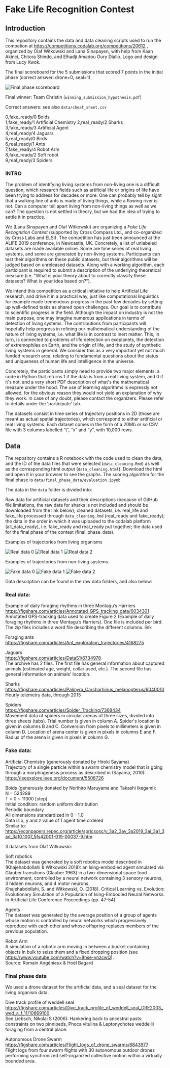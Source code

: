 # Fake Life Recognition Contest 

## Introduction

This repository contains the data and data cleaning scripts used to run the competion at https://competitions.codalab.org/competitions/20612 , organized by Olaf Witkowski and Lana Sinapayen, with help from Kaan Akinci, Chitora Shindo, and 
Elhadji Amadou Oury Diallo. Logo and design from Lucy Kwok.

The final scoreboard for the 5 submissions that scored 7 points in the initial phase (correct answer: drone=0, seal=1)

![Final phase scoreboard](winner_scoring.png)

Final winner: Team Christin (`winning_submission_hypothesis.pdf`)

Correct answers: see also `data/cheat_sheet.csv`

0,fake_ready/0  Boids  
1,fake_ready/1  Artificial Chemistry 
2,real_ready/2  Sharks  
3,fake_ready/3  Artificial Agent  
4,real_ready/4  Jaguars  
5,real_ready/0  Birds  
6,real_ready/1  Ants  
7,fake_ready/4  Robot Arm  
8,fake_ready/2  Soft robot  
9,real_ready/3  Spiders  


### INTRO 

The problem of identifying living systems from non-living one is a difficult question, which research fields such as artificial life or origins of life have been trying to address for decades or more. One can probably tell by sight that a walking line of ants is made of living things, while a flowing river is not. Can a computer tell apart living from non-living things as well as we can? The question is not settled in theory, but we had the idea of trying to settle it in practice.

We (Lana Sinapayen and Olaf Witkowski) are organizing a *Fake Life Recognition Contest* (supported by Cross Compass Ltd., and co-organized by Cross Labs and ELSI). The competition has just been announced at the ALIFE 2019 conference, in Newcastle, UK. Concretely, a list of unlabeled datasets are made available online. Some are time series of real living systems, and some are generated by non-living systems. Participants can test their algorithms on these public datasets, but their algorithms will be judged based on unreleased datasets. Along with a working algorithm, each participant is required to submit a description of the underlying theoretical measure (i.e. "What is your theory about to correctly classify these datasets? What is your idea based on?").

We intend this competition as a critical initiative to help Artificial Life research, and drive it in a practical way, just like computational linguistics for example made tremendous progress in the past few decades by setting up well-defined tasks as shared open challenges. Our goal is to contribute to scientific progress in the field. Although the impact on industry is not the main purpose, one may imagine numerous applications in terms of detection of living systems. The contributions from participants will hopefully help progress in refining our mathematical understanding of the nature of living systems, i.e. what life is in contrast to inert matter. This, in turn, is connected to problems of life detection on exoplanets, the detection of extremophiles on Earth, and the origin of life, and the study of synthetic living systems in general. We consider this as a very important yet not much funded research area, relating to fundamental questions about the status and uniqueness of human life and intelligence in the universe.

Concretely, the participants simply need to provide two major elements: a code in Python that returns 1 if the data is from a real living system, and 0 if it's not, and a very short PDF description of what's the mathematical measure under the hood. The use of learning algorithms is expressly not allowed, for the obvious reason they would not yield an explanation of why they work. In case of any doubt, please contact the organizers. Please refer to details under the 'participate' tab.

The datasets consist in time series of trajectory positions in 2D (those are meant as actual spatial trajectories), which correspond to either artificial or real living systems. Each dataset comes in the form of a 20Mb or so CSV file with 3 columns labelled “t“, “x” and “y”, with 10,000 rows. 

## Data

The repository contains a R notebook with the code used to clean the data, and the ID of the data files that were selected (`data_cleaning.Rmd`) as well as the corresponding html output (`data_cleaning.html`). Download the html and open it in your browser to see the graphs.
The scoring algorithm for the final phase is `data/final_phase_data/evaluation.ipynb`


The data in the `data` folder is divided into:

Raw data for artificial datasets and their descriptions (because of GitHub file limitations, the raw data for sharks is not included and should be downloaded from the link below); cleaned datasets, i.e. real_life and fake_life processed through `data_cleaning.Rmd` (real_ready and fake_ready); the data in the order in which it was uploaded to the codalab platform (all_data_ready), i.e. fake_ready and real_ready put together; the data used for the final phase of the contest (final_phase_data).


Examples of trajectories from living organisms

![Real data 0](_real_0.png)
![Real data 1](_real_1.png)
![Real data 2](_real_2.png)

Examples of trajectories from non-living systems

![Fake data 0](_fake_0.png)
![Fake data 1](_fake_1.png)
![Fake data 2](_fake_2.png)

Data description can be found in the raw data folders, and also below:


### Real data:

Example of daily foraging rhythms in three Montagu’s Harriers  
https://figshare.com/articles/Annotated_GPS_tracking_data/6034301  
Annotated GPS-tracking data used to create Figure 2 (Example of daily foraging rhythms in three Montagu’s Harriers). One file is included per bird. The zip files includes a word file describing the different columns.
link 

Foraging ants  
https://figshare.com/articles/Ant_exploration_trajectories/4168275

Jaguars  
https://figshare.com/articles/DataS1/6734978  
The archive has 2 files. The first file has general information about captured animals (estimated age, weight, collar used, etc.). The second file has general information on animals' location.


Sharks  
https://figshare.com/articles/Palmyra_Carcharhinus_melanopterus/6040010  
Hourly telemetry data, through 2015
 

Spiders  
https://figshare.com/articles/Spider_Tracking/7368434  
Movement data of spiders in circular arenas of three sizes, divided into three sheets (tabs). Trial number is given in column A. Spider's location is given in columns B and C. Conversion from pixels to millimeters is given in column D. Location of arena center is given in pixels in columns E and F. Radius of the arena is given in pixels in column G.


### Fake data:

Artificial Chemistry (generously donated by Hiroki Sayama)  
Trajectory of a single particle within a swarm chemistry model that is going through a morphogenesis process as described in (Sayama, 2010):  
https://ieeexplore.ieee.org/document/5508726

Boids (generously donated by Norihiro Maruyama and Takashi Ikegami):  
N = 524288  
T = 0 ~ 11300 [step]  
Initial condition: random uniform distribution  
Periodic boundary  
All dimensions standardized in 0 - 1.0  
Data is x, y and z value of 1 agent time ordered  
Similar to: https://econpapers.repec.org/article/sprjcsosc/v_3a2_3ay_3a2019_3ai_3a1_3ad_3a10.1007_5fs42001-019-00037-9.htm


3 datasets from Olaf Witkowski:  

Soft robotics  
The dataset was generated by a soft robotics model described in (Khajehabdollahi & Witkowski 2018): an Ising-embodied agent simulated via Glauber transitions (Glauber 1963) in a two-dimensional space food environment, controlled by a neural network containing 3 sensory neurons, 3 hidden neurons, and 4 motor neurons.  
Khajehabdollahi, S. and Witkowski, O. (2018). Critical Learning vs. Evolution: Evolutionary Simulation of a Population of Ising-Embodied Neural Networks. In Artificial Life Conference Proceedings (pp. 47-54)


Agents  
The dataset was generated by the average position of a group of agents whose motion is controlled by neural networks which progressively reproduce with each other and whose offspring replaces members of the previous population.

Robot Arm  
A simulation of a robotic arm moving in between a bucket containing objects in bulk to seize them and a fixed dropping position (see https://www.youtube.com/watch?v=8hse-vnzcwQ).  
Source: Romain Angénieux & Hoël Bagard

### Final phase data

We used a drone dataset for the artificial data, and a seal dataset for the living organism data.

Dive track profile of weddell seal  
https://figshare.com/articles/Dive_track_profile_of_weddell_seal_DRE2003_wed_a_f_11/10669100  
See Liebsch, Nikolai S (2006): Hankering back to ancestral pasts: constraints on two pinnipeds, Phoca vitulina & Leptonychotes weddellii foraging from a central place. 

Autonomous Drone Swarm  
https://figshare.com/articles/Flight_logs_of_drone_swarms/6843977  
Flight logs from four swarm flights with 30 autonomous outdoor drones performing synchronized self-organized collective motion within a virtually bounded area.

